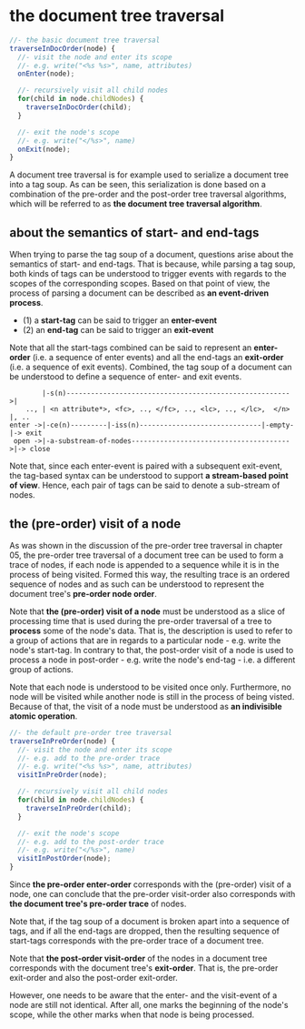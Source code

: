 
<!-- ======================================================================= -->
# the document tree traversal

```js
//- the basic document tree traversal
traverseInDocOrder(node) {
  //- visit the node and enter its scope
  //- e.g. write("<%s %s>", name, attributes)
  onEnter(node);

  //- recursively visit all child nodes
  for(child in node.childNodes) {
    traverseInDocOrder(child);
  }

  //- exit the node's scope
  //- e.g. write("</%s>", name)
  onExit(node);
}
```

A document tree traversal is for example used to serialize a document tree into
a tag soup. As can be seen, this serialization is done based on a combination
of the pre-order and the post-order tree traversal algorithms, which will be
referred to as **the document tree traversal algorithm**.

<!-- ======================================================================= -->
## about the semantics of start- and end-tags

When trying to parse the tag soup of a document, questions arise about the
semantics of start- and end-tags. That is because, while parsing a tag soup,
both kinds of tags can be understood to trigger events with regards to the
scopes of the corresponding scopes. Based on that point of view, the process
of parsing a document can be described as **an event-driven process**.

* (1) a **start-tag** can be said to trigger an **enter-event**
* (2) an **end-tag** can be said to trigger an **exit-event**

Note that all the start-tags combined can be said to represent an **enter-order**
(i.e. a sequence of enter events) and all the end-tags an **exit-order** (i.e.
a sequence of exit events). Combined, the tag soup of a document can be
understood to define a sequence of enter- and exit events.

```
        |-s(n)------------------------------------------------------->|
    .., | <n attribute*>, <fc>, .., </fc>, .., <lc>, .., </lc>,  </n> |, ..
enter ->|-ce(n)---------|-iss(n)------------------------------|-empty-|-> exit
 open ->|-a-substream-of-nodes--------------------------------------->|-> close
```

Note that, since each enter-event is paired with a subsequent exit-event, the
tag-based syntax can be understood to support **a stream-based point of view**.
Hence, each pair of tags can be said to denote a sub-stream of nodes.

<!-- ======================================================================= -->
## the (pre-order) visit of a node

As was shown in the discussion of the pre-order tree traversal in chapter 05,
the pre-order tree traversal of a document tree can be used to form a trace
of nodes, if each node is appended to a sequence while it is in the process
of being visited. Formed this way, the resulting trace is an ordered sequence
of nodes and as such can be understood to represent the document tree's
**pre-order node order**.

Note that **the (pre-order) visit of a node** must be understood as a slice
of processing time that is used during the pre-order traversal of a tree to
**process** some of the node's data. That is, the description is used to refer
to a group of actions that are in regards to a particular node - e.g. write
the node's start-tag. In contrary to that, the post-order visit of a node is
used to process a node in post-order - e.g. write the node's end-tag - i.e.
a different group of actions.

Note that each node is understood to be visited once only. Furthermore, no
node will be visited while another node is still in the process of being
visted. Because of that, the visit of a node must be understood as
**an indivisible atomic operation**.

```js
//- the default pre-order tree traversal
traverseInPreOrder(node) {
  //- visit the node and enter its scope
  //- e.g. add to the pre-order trace
  //- e.g. write("<%s %s>", name, attributes)
  visitInPreOrder(node);

  //- recursively visit all child nodes
  for(child in node.childNodes) {
    traverseInPreOrder(child);
  }

  //- exit the node's scope
  //- e.g. add to the post-order trace
  //- e.g. write("</%s>", name)
  visitInPostOrder(node);
}
```

Since **the pre-order enter-order** corresponds with the (pre-order) visit of
a node, one can conclude that the pre-order visit-order also corresponds with
**the document tree's pre-order trace** of nodes.

Note that, if the tag soup of a document is broken apart into a sequence of
tags, and if all the end-tags are dropped, then the resulting sequence of
start-tags corresponds with the pre-order trace of a document tree.

Note that **the post-order visit-order** of the nodes in a document tree
corresponds with the document tree's **exit-order**. That is, the pre-order
exit-order and also the post-order exit-order.

However, one needs to be aware that the enter- and the visit-event of a node
are still not identical. After all, one marks the beginning of the node's
scope, while the other marks when that node is being processed.
